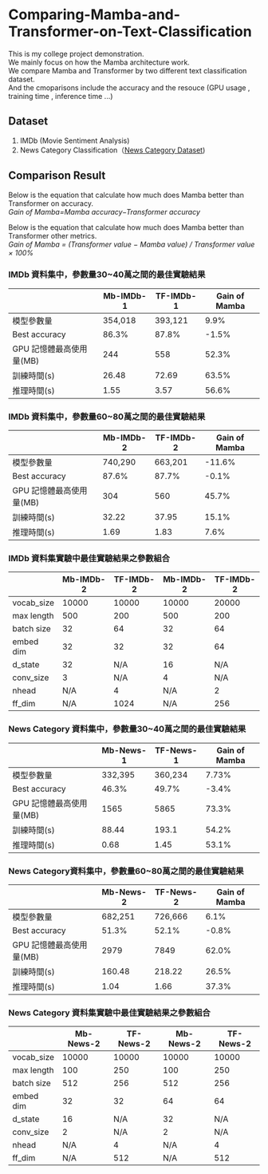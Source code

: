 # Comparing-Mamba-and-Transformer-on-Text-Classification
This is my college project demonstration.  
We mainly focus on how the Mamba architecture work.  
We compare Mamba and Transformer by two different text classification dataset.  
And the cmoparisons include the accuracy and the resouce (GPU usage , training time , inference time ...)  

## Dataset  
1. IMDb (Movie Sentiment Analysis)
2. News Category Classification（[News Category Dataset](https://www.kaggle.com/datasets/rmisra/news-category-dataset))

## Comparison Result  
Below is the equation that calculate how much does Mamba better than Transformer on accuracy.  
*Gain of Mamba=Mamba accuracy−Transformer accuracy*  
  
Below is the equation that calculate how much does Mamba better than Transformer other metrics.    
*Gain of Mamba = (Transformer value − Mamba value) / Transformer value × 100%*  

### IMDb 資料集中，參數量30~40萬之間的最佳實驗結果
|           | Mb-IMDb-1 |   TF-IMDb-1   |  Gain of Mamba  |
| --------- | --------- | ------------- | --------------- |
| 模型參數量 |  354,018  |393,121  |9.9%|
|Best accuracy |   86.3%   | 87.8%  |-1.5%|
| GPU 記憶體最高使用量(MB) |   244  | 558 |52.3%|
|訓練時間(s) |26.48|72.69|63.5%|
|推理時間(s) |1.55|3.57|56.6%|

    
### IMDb 資料集中，參數量60~80萬之間的最佳實驗結果  
|           | Mb-IMDb-2 |   TF-IMDb-2   |  Gain of Mamba  |
| --------- | --------- | ------------- | --------------- |
| 模型參數量 |  740,290|663,201|-11.6%|
|Best accuracy |87.6%|87.7%|-0.1%|
| GPU 記憶體最高使用量(MB) |304|560|45.7%|
|訓練時間(s) |32.22|37.95|15.1%|
|推理時間(s) |1.69|1.83|7.6%|
  

### IMDb 資料集實驗中最佳實驗結果之參數組合  
|           | Mb-IMDb-2 |   TF-IMDb-2   | Mb-IMDb-2 |   TF-IMDb-2   |
| --------- | --------- | ------------- | ---------- | ------------ |
| vocab_size | 10000 | 10000 | 10000| 20000 |
|max length | 500 | 200 | 500 | 200 |
| batch size | 32 | 64 | 32 | 64 |
|embed dim | 32 | 32 | 32 | 64 |
| d_state | 32 | N/A | 16 | N/A |
|conv_size | 3 | N/A | 4 | N/A |
|nhead | N/A | 4 | N/A | 2 |
|ff_dim | N/A | 1024 | N/A | 256 |


### News Category 資料集中，參數量30~40萬之間的最佳實驗結果
|           | Mb-News-1 |   TF-News-1   |  Gain of Mamba  |
| --------- | --------- | ------------- | --------------- |
| 模型參數量 | 332,395  |360,234  |7.73%|
|Best accuracy |  46.3%   | 49.7%  |-3.4%|
| GPU 記憶體最高使用量(MB) |   1565  | 5865 |73.3%|
|訓練時間(s) |88.44|193.1|54.2%|
|推理時間(s) |0.68|1.45|53.1%|

    
### News Category資料集中，參數量60~80萬之間的最佳實驗結果 
|           | Mb-News-2 |   TF-News-2   |  Gain of Mamba  |
| --------- | --------- | ------------- | --------------- |
| 模型參數量 |  682,251|726,666|6.1%|
|Best accuracy |51.3%|52.1%|-0.8%|
| GPU 記憶體最高使用量(MB) |2979|7849|62.0%|
|訓練時間(s) |160.48|218.22|26.5%|
|推理時間(s) |1.04|1.66|37.3%|
  

### News Category 資料集實驗中最佳實驗結果之參數組合
|           | Mb-News-2 |   TF-News-2   | Mb-News-2 |   TF-News-2   |
| --------- | --------- | ------------- | ---------- | ------------ |
| vocab_size | 10000 | 10000 | 10000| 10000 |
|max length | 100 | 250 | 100 | 250 |
| batch size | 512 | 256 | 512 | 256 |
|embed dim | 32 | 32 | 64 | 64 |
| d_state | 16 | N/A | 32 | N/A |
|conv_size | 2 | N/A | 2 | N/A |
|nhead | N/A | 4 | N/A | 4 |
|ff_dim | N/A | 512 | N/A | 512 |
